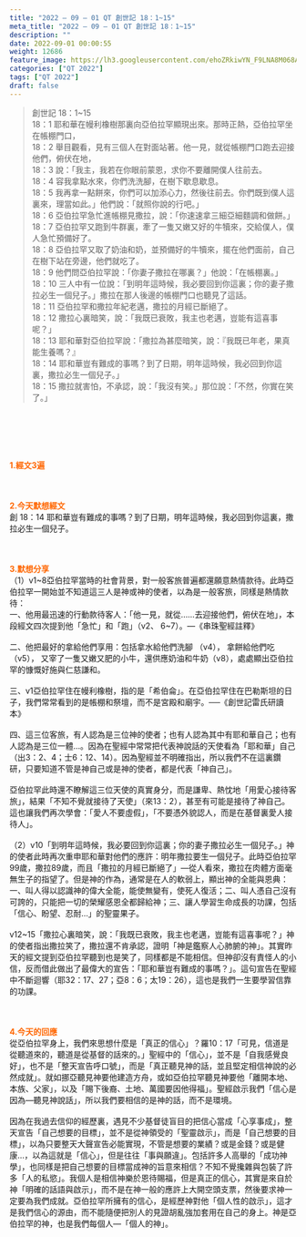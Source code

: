 ```yaml
---
title: "2022 – 09 – 01 QT 創世記 18：1~15"
meta_title: "2022 – 09 – 01 QT 創世記 18：1~15"
description: ""
date: 2022-09-01 00:00:55
weight: 12686
feature_image: https://lh3.googleusercontent.com/ehoZRkiwYN_F9LNA8M068AYxt73EavCZno-PD1cJRuf5BbSkQVUWr3gNEbt5kSs28Pb_Elg17kSrtf9ybWvojWoMV6I4tPM3vGRGDq6GkKkPdL2Gut4QAIw4-uykKUAtNiKgQKntvsU=w800
categories: ["QT 2022"]
tags: ["QT 2022"]
draft: false
---
```


<blockquote>創世記 18：1~15<br />
18：1 耶和華在幔利橡樹那裏向亞伯拉罕顯現出來。那時正熱，亞伯拉罕坐在帳棚門口，<br />
18：2 舉目觀看，見有三個人在對面站著。他一見，就從帳棚門口跑去迎接他們，俯伏在地，<br />
18：3 說：「我主，我若在你眼前蒙恩，求你不要離開僕人往前去。<br />
18：4 容我拿點水來，你們洗洗腳，在樹下歇息歇息。<br />
18：5 我再拿一點餅來，你們可以加添心力，然後往前去。你們既到僕人這裏來，理當如此。」他們說：「就照你說的行吧。」<br />
18：6 亞伯拉罕急忙進帳棚見撒拉，說：「你速速拿三細亞細麵調和做餅。」<br />
18：7 亞伯拉罕又跑到牛群裏，牽了一隻又嫩又好的牛犢來，交給僕人，僕人急忙預備好了。<br />
18：8 亞伯拉罕又取了奶油和奶，並預備好的牛犢來，擺在他們面前，自己在樹下站在旁邊，他們就吃了。<br />
18：9 他們問亞伯拉罕說：「你妻子撒拉在哪裏？」他說：「在帳棚裏。」<br />
18：10 三人中有一位說：「到明年這時候，我必要回到你這裏；你的妻子撒拉必生一個兒子。」撒拉在那人後邊的帳棚門口也聽見了這話。<br />
18：11 亞伯拉罕和撒拉年紀老邁，撒拉的月經已斷絕了。<br />
18：12 撒拉心裏暗笑，說：「我既已衰敗，我主也老邁，豈能有這喜事呢？」<br />
18：13 耶和華對亞伯拉罕說：「撒拉為甚麼暗笑，說：『我既已年老，果真能生養嗎？』<br />
18：14 耶和華豈有難成的事嗎？到了日期，明年這時候，我必回到你這裏，撒拉必生一個兒子。」<br />
18：15 撒拉就害怕，不承認，說：「我沒有笑。」那位說：「不然，你實在笑了。」</blockquote><br />
&nbsp;<br />
<br />
&nbsp;<br />
<br />
<span style="color: #ff6600;"><strong>1.經文3遍</strong></span><br />
<br />
&nbsp;<br />
<br />
<span style="color: #ff6600;"><strong>2.今天默想經文<br />
</strong></span>創 18：14 耶和華豈有難成的事嗎？到了日期，明年這時候，我必回到你這裏，撒拉必生一個兒子。<br />
<br />
&nbsp;<br />
<br />
<strong><span style="color: #ff6600;">3.默想分享<br />
</span></strong>（1）v1~8亞伯拉罕當時的社會背景，對一般客旅普遍都還願意熱情款待。此時亞伯拉罕一開始並不知道這三人是神或神的使者，以為是一般客旅，同樣是熱情款待：<br />
一、他用最迅速的行動款待客人：「他一見，就從……去迎接他們，俯伏在地」，本段經文四次提到他「急忙」和「跑」（v2、 6~7）。—《串珠聖經註釋》<br />
<br />
二、他把最好的拿給他們享用：包括拿水給他們洗腳 （v4）， 拿餅給他們吃 （v5）， 又宰了一隻又嫩又肥的小牛，還供應奶油和牛奶（v8），處處顯出亞伯拉罕的慷慨好施與仁慈謙和。<br />
<br />
三、v1亞伯拉罕住在幔利橡樹，指的是「希伯侖」。在亞伯拉罕住在巴勒斯坦的日子，我們常常看到的是帳棚和祭壇，而不是宮殿和廟宇。──《創世記雷氏研讀本》<br />
<br />
四、這三位客旅，有人認為是三位神的使者；也有人認為其中有耶和華自己；也有人認為是三位一體…。因為在聖經中常常把代表神說話的天使看為「耶和華」自己（出3：2、4；士6：12、14）。因為聖經並不明確指出，所以我們不在這裏鑽研，只要知道不管是神自己或是神的使者，都是代表「神自己」。<br />
<br />
亞伯拉罕此時還不瞭解這三位天使的真實身分，而是謙卑、熱忱地「用愛心接待客旅」，結果「不知不覺就接待了天使」（來13：2），甚至有可能是接待了神自己。這也讓我們再次學會：「愛人不要虛假」，「不要憑外貌認人，而是在基督裏愛人接待人」。<br />
<br />
（2）v10「到明年這時候，我必要回到你這裏；你的妻子撒拉必生一個兒子。」神的使者此時再次重申耶和華對他們的應許：明年撒拉要生一個兒子。此時亞伯拉罕99歲，撒拉89歲，而且「撒拉的月經已斷絕了」—從人看來，撒拉在肉體方面毫無生子的指望了。但是神的作為，通常是在人的軟弱上，顯出神的全能與恩典：一、叫人得以認識神的偉大全能，能使無變有，使死人復活；二、叫人憑自己沒有可誇的，只能把一切的榮耀感恩全都歸給神；三、讓人學習生命成長的功課，包括「信心、盼望、忍耐…」的聖靈果子。<br />
<br />
v12~15「撒拉心裏暗笑，說：「我既已衰敗，我主也老邁，豈能有這喜事呢？」神的使者指出撒拉笑了，撒拉還不肯承認，證明「神是鑑察人心肺腑的神」。其實昨天的經文提到亞伯拉罕聽到也是笑了，同樣都是不能相信。但神卻沒有責怪人的小信，反而借此做出了最偉大的宣告：「耶和華豈有難成的事嗎？」。這句宣告在聖經中不斷迴響（耶32：17、27；亞8：6；太19：26），這也是我們一生要學習信靠的功課。<br />
<br />
&nbsp;<br />
<br />
<strong><span style="color: #ff6600;">4.今天的回應<br />
</span></strong>從亞伯拉罕身上，我們來思想什麼是「真正的信心」？羅10：17「可見，信道是從聽道來的，聽道是從基督的話來的。」聖經中的「信心」，並不是「自我感覺良好」，也不是「整天宣告呼口號」，而是「真正聽見神的話，並且堅定相信神說的必然成就」。就如挪亞聽見神要他建造方舟，或如亞伯拉罕聽見神要他「離開本地、本族、父家」，以及「賜下後裔、土地、萬國要因他得福」。聖經啟示我們「信心是因為—聽見神說話」，所以我們要相信的是神的話，而不是環境。<br />
<br />
因為在我過去信仰的經歷裏，遇見不少基督徒盲目的把信心當成「心享事成」，整天宣告「自己想要的目標」，並不是從神領受的「聖靈啟示」，而是「自己想要的目標」，以為只要整天大聲宣告必能實現，不管是想要的業績？或是金錢？或是健康…，以為這就是「信心」，但是往往「事與願違」。包括許多人高舉的「成功神學」，也同樣是把自己想要的目標當成神的旨意來相信？不知不覺攙雜與包裝了許多「人的私慾」。我個人是相信神樂於恩待賜福，但是真正的信心，其實是來自於神「明確的話語與啟示」，而不是在神一般的應許上大開空頭支票，然後要求神一定要為我們成就。亞伯拉罕所擁有的信心，是經歷神對他「個人性的啟示」，這才是我們信心的源由，而不能隨便把別人的見證胡亂強加套用在自己的身上。神是亞伯拉罕的神，也是我們每個人—「個人的神」。<br />
<br />
&nbsp;<br />
<br />
&nbsp;<br />
<br />
&nbsp;<br />
<div id="gtx-trans" style="position: absolute; left: -35px; top: 1682.79px;"><br />
<div class="gtx-trans-icon"></div><br />
</div>
        